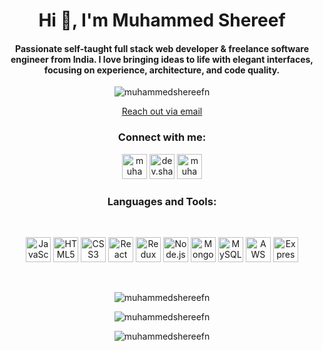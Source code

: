 <h1 align="center">Hi 👋, I'm Muhammed Shereef</h1>
<h4 align="center">Passionate self-taught full stack web developer & freelance software engineer from India. I love bringing ideas to life with elegant interfaces, focusing on experience, architecture, and code quality.</h4>

<p align="center"> <img src="https://komarev.com/ghpvc/?username=muhammedshereefn&label=Profile%20views&color=0e75b6&style=flat" alt="muhammedshereefn" /> </p>

<p align="center"> <a href="mailto:muhammedshereefshaz@gmail.com">Reach out via email</a> </p>

<h3 align="center">Connect with me:</h3>
<p align="center">
  <a href="https://linkedin.com/in/muhammedshereef-dev" target="_blank"><img src="https://img.icons8.com/color/48/000000/linkedin-circled--v1.png" alt="muhammedshereef-dev" width="40" height="40"/></a>
  <a href="https://instagram.com/dev.shaz" target="_blank"><img src="https://img.icons8.com/color/48/000000/instagram-new--v1.png" alt="dev.shaz" width="40" height="40"/></a>
  <a href="https://www.leetcode.com/muhammedshereef" target="_blank"><img src="https://img.icons8.com/color/48/000000/leetcode--v1.png" alt="muhammedshereef" width="40" height="40"/></a>
</p>

<h3 align="center">Languages and Tools:</h3>
<br>
<p align="center">
  <img src="https://img.icons8.com/color/48/000000/javascript--v1.png" alt="JavaScript" width="40" height="40"/>
  <img src="https://img.icons8.com/color/48/000000/html-5--v1.png" alt="HTML5" width="40" height="40"/>
  <img src="https://img.icons8.com/color/48/000000/css3--v1.png" alt="CSS3" width="40" height="40"/>
  <img src="https://img.icons8.com/color/48/000000/react-native--v1.png" alt="React" width="40" height="40"/>
  <img src="https://img.icons8.com/color/48/000000/redux--v1.png" alt="Redux" width="40" height="40"/>
  <img src="https://img.icons8.com/color/48/000000/nodejs--v1.png" alt="Node.js" width="40" height="40"/>
  <img src="https://img.icons8.com/color/48/000000/mongodb--v1.png" alt="MongoDB" width="40" height="40"/>
  <img src="https://img.icons8.com/color/48/000000/mysql--v1.png" alt="MySQL" width="40" height="40"/>
  <img src="https://img.icons8.com/color/48/000000/amazon-web-services--v1.png" alt="AWS" width="40" height="40"/>
  <img src="https://img.icons8.com/color/48/000000/express--v1.png" alt="Express.js" width="40" height="40"/>
</p>

<br>

<p align="center"><img src="https://github-readme-stats.vercel.app/api/top-langs/?username=muhammedshereefn&layout=compact&theme=dark" alt="muhammedshereefn" /></p>

<p align="center"><img src="https://github-readme-stats.vercel.app/api?username=muhammedshereefn&show_icons=true&theme=dark" alt="muhammedshereefn" /></p>

<p align="center"><img src="https://github-readme-streak-stats.herokuapp.com/?user=muhammedshereefn&theme=dark" alt="muhammedshereefn" /></p>
